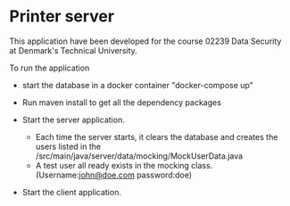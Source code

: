 # Printer server
This application have been developed for the course 02239 Data Security at Denmark's Technical University. 

To run the application
- start the database in a docker container "docker-compose up"
  
- Run maven install to get all the dependency packages
- Start the server application.
  - Each time the server starts, it clears the database and creates the users listed in the /src/main/java/server/data/mocking/MockUserData.java
  - A test user all ready exists in the mocking class. (Username:john@doe.com password:doe)
- Start the client application.